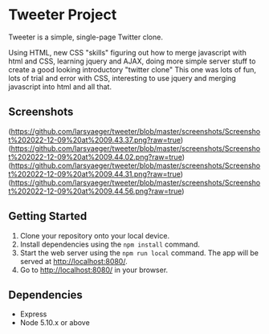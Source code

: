 # Tweeter Project

Tweeter is a simple, single-page Twitter clone.

Using HTML, new CSS "skills" figuring out how to merge javascript with html and CSS, learning jquery and AJAX, doing more simple server stuff to create a good looking introductory "twitter clone"
This one was lots of fun, lots of trial and error with CSS, interesting to use jquery and merging javascript into html and all that.

## Screenshots

(https://github.com/larsyaeger/tweeter/blob/master/screenshots/Screenshot%202022-12-09%20at%2009.43.37.png?raw=true)
(https://github.com/larsyaeger/tweeter/blob/master/screenshots/Screenshot%202022-12-09%20at%2009.44.02.png?raw=true)
(https://github.com/larsyaeger/tweeter/blob/master/screenshots/Screenshot%202022-12-09%20at%2009.44.31.png?raw=true)
(https://github.com/larsyaeger/tweeter/blob/master/screenshots/Screenshot%202022-12-09%20at%2009.44.56.png?raw=true)

## Getting Started

1. Clone your repository onto your local device.
2. Install dependencies using the `npm install` command.
3. Start the web server using the `npm run local` command. The app will be served at <http://localhost:8080/>.
4. Go to <http://localhost:8080/> in your browser.

## Dependencies

- Express
- Node 5.10.x or above
